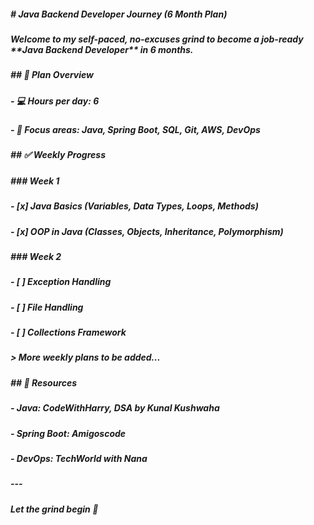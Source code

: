 ##### \# Java Backend Developer Journey (6 Month Plan)

##### 

##### Welcome to my self-paced, no-excuses grind to become a job-ready \*\*Java Backend Developer\*\* in 6 months.

##### 

##### \## 📅 Plan Overview

##### \- 💻 Hours per day: 6

##### \- 🧠 Focus areas: Java, Spring Boot, SQL, Git, AWS, DevOps

##### 

##### \## ✅ Weekly Progress

##### 

##### \### Week 1

##### \- \[x] Java Basics (Variables, Data Types, Loops, Methods)

##### \- \[x] OOP in Java (Classes, Objects, Inheritance, Polymorphism)

##### 

##### \### Week 2

##### \- \[ ] Exception Handling

##### \- \[ ] File Handling

##### \- \[ ] Collections Framework

##### 

##### > More weekly plans to be added...

##### 

##### \## 📘 Resources

##### \- Java: CodeWithHarry, DSA by Kunal Kushwaha

##### \- Spring Boot: Amigoscode

##### \- DevOps: TechWorld with Nana

##### 

##### ---

##### 

##### Let the grind begin 🚀

##### 

